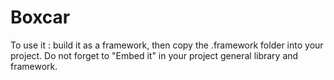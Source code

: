 # Boxcar

To use it : build it as a framework, then copy the .framework folder into your project.
Do not forget to "Embed it" in your project general library and framework.
